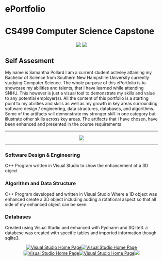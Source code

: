 # ePortfolio

# CS499 Computer Science Capstone   

<div style="text-align: center;">
    <a href="https://spollard386.github.io/ePortfolio" title="ePortfolio Home Page"><img src="https://img.shields.io/badge/Home-ePortfolio-blue.svg?style=for-the-badge&logo=homeassistant" /></a>
 <a href="https://spollard386.github.io/ePortfolio" title="GitHub Pages Home Page"><img src="https://img.shields.io/badge/page builder-GitHub Pages-green.svg?style=for-the-badge&logo=homeassistant" /></a>
</div>
 
 ## Self Assesment
 
 
 
 My name is Samantha Pollard I am a current student activley attaining my Bachelor of Science from Southern New Hampshire University currently studying Computer Science. The whole purpose of this ePortfolio is to showcase my abilities and talents, that I have learned while attending SNHU. This however is just a visual tool to demonstrate my skills and value to any potential employer(s). All the content of this portfolio is a starting point to my abilities and skills as well as my growth in key areas surrounding software design / engineering, data structures, databases, and algorithms.
Some of the artifacts will demonstrate my stronger skill in one category but illustrate other skills across key areas. The artifacts that I have chosen, have been enhanced and presented in the course requirements

---

<div style="text-align: center;">
    <a href="https://spollard386.github.io/ePortfolio" title="ePortfolio Home Page"><img src="https://img.shields.io/badge/Home-ePortfolio-blue.svg?style=for-the-badge&logo=homeassistant" /></a>
</div>

---
### Software Design & Engineering


C++ Program written in Visual Studio
to show the enhancement of a 3D object 



### Algorithm and Data Structure


C++ Program developed and written in Visual Studio
Where a 1D object was enhanced create a 3D object 
including adding a rotational aspect so that all side 
of my enhanced object can be seen.



### Databases 

Created using Visual Studio and enhanced with Pycharm 
and SQlite3. a databese was created with specific tables 
and imported information though sqlite3.


<div style="text-align: center;">
    <a href="https://spollard386.github.io/Visual Studio" title="Visual Studio Home Page"><img src="https://img.shields.io/badge/Visual Studio-blue.svg?style=for-the-badge&logo=homeassistant",a href="https://spollard386.github.io/Database" title="Visual Studio Home Page"><img src="https://img.shields.io/badge/Databse-pink.svg?style=for-the-badge&logo=homeassistant",a href="https://spollard386.github.io/Database" title="Visual Studio Home Page"><img src="https://img.shields.io/badge/SNHU-green.svg?style=for-the-badge&logo=homeassistant",a href="https://spollard386.github.io/Database" title="Visual Studio Home Page"><img src="https://img.shields.io/badge/Algorithm and Data-orange.svg?style=for-the-badge&logo=homeassistant",a href="https://spollard386.github.io/Database" title="Visual Studio Home Page"><img src="https://img.shields.io/badge/Software Design-grey.svg?style=for-the-badge&logo=homeassistant"
</div>




